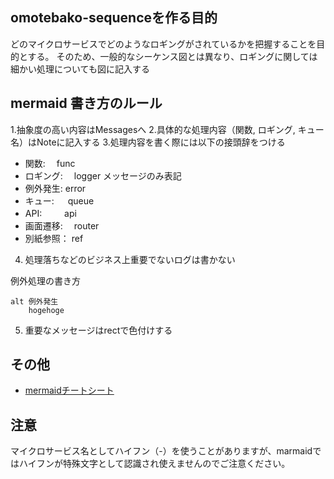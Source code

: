 ## omotebako-sequenceを作る目的
どのマイクロサービスでどのようなロギングがされているかを把握することを目的とする。
そのため、一般的なシーケンス図とは異なり、ロギングに関しては細かい処理についても図に記入する

## mermaid 書き方のルール

1.抽象度の高い内容はMessagesへ
2.具体的な処理内容（関数, ロギング, キュー名）はNoteに記入する
3.処理内容を書く際には以下の接頭辞をつける
- 関数:    　func
- ロギング: 　logger メッセージのみ表記
- 例外発生: error
- キュー:  　 queue
- API:   　 　api
- 画面遷移: 　router
- 別紙参照：   ref
4. 処理落ちなどのビジネス上重要でないログは書かない

例外処理の書き方
```
alt 例外発生
    hogehoge
```
5. 重要なメッセージはrectで色付けする

## その他
- [mermaidチートシート](https://mermaid-js.github.io/mermaid/#/sequenceDiagram?id=sequence-diagrams)

## 注意
マイクロサービス名としてハイフン（-）を使うことがありますが、marmaidではハイフンが特殊文字として認識され使えませんのでご注意ください。

